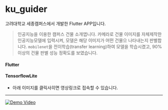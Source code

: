 # ku_guider

고려대학교 세종캠퍼스에서 개발한 Flutter APP입니다.

> 인공지능을 이용한 캠퍼스 건물 소개앱니다.
> 카메라로 건물 이미지를 자체제작한 인공지능모델에 입력시켜, 모델은 해당 이미지가 어떤 건물으 나타내는지 판별합니다.
> `mobilenet`을 전이학습(transfer learning)하여 모델을 학습시켰고, 90%이상의 건물 판별 성능 정확도를 보였습니다.

#### Flutter
#### TensorflowLite

* 아래 이미지를 클릭사히면 영상링크로 접속할 수 있습니다.
 ___ 
 
[![Demo Video](https://img.youtube.com/vi/YgPFp3gZ2mo/0.jpg)](https://www.youtube.com/watch?v=YgPFp3gZ2mo&list=PLSVTDKPoVTAL8_sSf79vTE71pKdUAD7LF&index=1)
